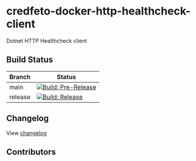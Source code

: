 # credfeto-docker-http-healthcheck-client
Dotnet HTTP Healthcheck client

## Build Status

| Branch  | Status                                                                                                                                                                                                                                |
|---------|---------------------------------------------------------------------------------------------------------------------------------------------------------------------------------------------------------------------------------------|
| main    | [![Build: Pre-Release](https://github.com/credfeto/credfeto-docker-http-healthcheck-client/actions/workflows/build-and-publish-pre-release.yml/badge.svg)](https://github.com/credfeto/credfeto-docker-http-healthcheck-client/actions/workflows/build-and-publish-pre-release.yml) |
| release | [![Build: Release](https://github.com/credfeto/credfeto-docker-http-healthcheck-client/actions/workflows/build-and-publish-release.yml/badge.svg)](https://github.com/credfeto/credfeto-docker-http-healthcheck-client/actions/workflows/build-and-publish-release.yml)             |

## Changelog

View [changelog](CHANGELOG.md)

## Contributors

<!-- ALL-CONTRIBUTORS-LIST:START - Do not remove or modify this section -->
<!-- prettier-ignore-start -->
<!-- markdownlint-disable -->

<!-- markdownlint-restore -->
<!-- prettier-ignore-end -->

<!-- ALL-CONTRIBUTORS-LIST:END -->